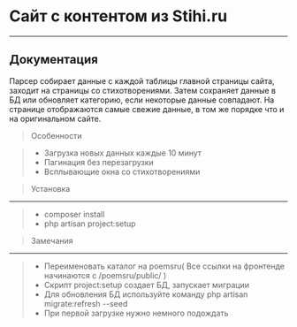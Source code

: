 Сайт с контентом из Stihi.ru
===================
----------

Документация
-------------

Парсер собирает данные с каждой таблицы главной страницы сайта, заходит на страницы со стихотворениями. Затем сохраняет данные в БД или обновляет категорию, если некоторые данные совпадают. На странице отображаются самые свежие данные, в том же порядке что и  на оригинальном сайте.

> Особенности

> - Загрузка новых данных каждые 10 минут
> - Пагинация без перезагрузки
> - Всплывающие окна со стихотворениями

> Установка
-------------------
> - composer install
> - php artisan project:setup

> Замечания
-------------------
> - Переименовать каталог на poemsru( Все ссылки на фронтенде начинаются с /poemsru/public/ )
> - Скрипт project:setup создает БД, запускает миграции
> - Для обновления БД используйте команду php artisan migrate:refresh --seed
> - При первой загрузке нужно немного подождать